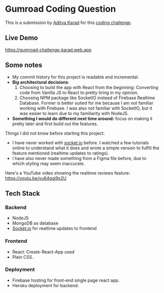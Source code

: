 # Gumroad Coding Question

This is a submission by [Aditya Karad](https://twitter.com/itsKarad) for this [coding challenge](https://www.notion.so/Coding-challenge-f7aa85150edd41eeb3537aae4632619f).

## Live Demo
https://gumroad-challenge-karad.web.app

## Some notes

- My commit history for this project is readable and incremental.
- **Big architectural decisions**:
   1. Choosing to build the app with React from the beginning: Converting code from Vanilla JS to React to pretty tiring in my opinion.
   2. Choosing NPM package like SocketIO instead of Firebase Realtime Database. Former is better suited for me because I am not familiar working with Firebase. I was also not familiar with SocketIO, but it was easier to learn due to my familiarity with NodeJS.
- **Something I would do different next time around:** focus on making it pretty later and first build out the features.

Things I did not know before starting this project:

- I have never worked with [socket.io](http://socket.io) before. I watched a few tutorials online to understand what it does and wrote a simple version to fulfill the feature mentioned (realtime updates to ratings).
- I have also never made something from a Figma file before, due to which styling may seem inaccurate.

Here's a YouTube video showing the realtime reviews feature: https://youtu.be/vu64ggj9x2U

## Tech Stack

### Backend

- NodeJS
- MongoDB as database
- [Socket.io](http://Socket.io) for realtime updates to frontend

### Frontend

- React: Create-React-App used
- Plain CSS.

### Deployment

- Firebase hosting for front-end single page react app.
- Heroku deployment for backend.
